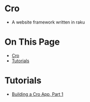 # Cro
* A website framework written in raku
 
# On This Page

- [Cro](#cro)
- [Tutorials](#tutorials)


# Tutorials
* [Building a Cro App, Part 1](https://deathbykeystroke.com/articles/20220224-building-a-cro-app-part-1.html)
